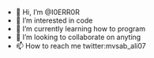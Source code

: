 - 👋 Hi, I’m @I0ERR0R
- 👀 I’m interested in code
- 🌱 I’m currently learning how to program
- 💞️ I’m looking to collaborate on anyting
- 📫 How to reach me twitter:mvsab_ali07

<!---
I0ERR0R/I0ERR0R is a ✨ special ✨ repository because its `README.md` (this file) appears on your GitHub profile.
You can click the Preview link to take a look at your changes.
--->
